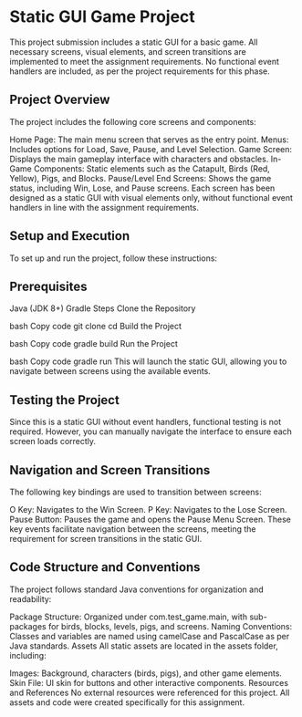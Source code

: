 # Static GUI Game Project
This project submission includes a static GUI for a basic game. All necessary screens, visual elements, and screen transitions are implemented to meet the assignment requirements. No functional event handlers are included, as per the project requirements for this phase.

## Project Overview
The project includes the following core screens and components:

Home Page: The main menu screen that serves as the entry point.
Menus: Includes options for Load, Save, Pause, and Level Selection.
Game Screen: Displays the main gameplay interface with characters and obstacles.
In-Game Components: Static elements such as the Catapult, Birds (Red, Yellow), Pigs, and Blocks.
Pause/Level End Screens: Shows the game status, including Win, Lose, and Pause screens.
Each screen has been designed as a static GUI with visual elements only, without functional event handlers in line with the assignment requirements.

## Setup and Execution
To set up and run the project, follow these instructions:

## Prerequisites
Java (JDK 8+)
Gradle
Steps
Clone the Repository

bash
Copy code
git clone <repository-url>
cd <repository-directory>
Build the Project

bash
Copy code
gradle build
Run the Project

bash
Copy code
gradle run
This will launch the static GUI, allowing you to navigate between screens using the available events.

## Testing the Project
Since this is a static GUI without event handlers, functional testing is not required. However, you can manually navigate the interface to ensure each screen loads correctly.

## Navigation and Screen Transitions
The following key bindings are used to transition between screens:

O Key: Navigates to the Win Screen.
P Key: Navigates to the Lose Screen.
Pause Button: Pauses the game and opens the Pause Menu Screen.
These key events facilitate navigation between the screens, meeting the requirement for screen transitions in the static GUI.

## Code Structure and Conventions
The project follows standard Java conventions for organization and readability:

Package Structure: Organized under com.test_game.main, with sub-packages for birds, blocks, levels, pigs, and screens.
Naming Conventions: Classes and variables are named using camelCase and PascalCase as per Java standards.
Assets
All static assets are located in the assets folder, including:

Images: Background, characters (birds, pigs), and other game elements.
Skin File: UI skin for buttons and other interactive components.
Resources and References
No external resources were referenced for this project. All assets and code were created specifically for this assignment.

